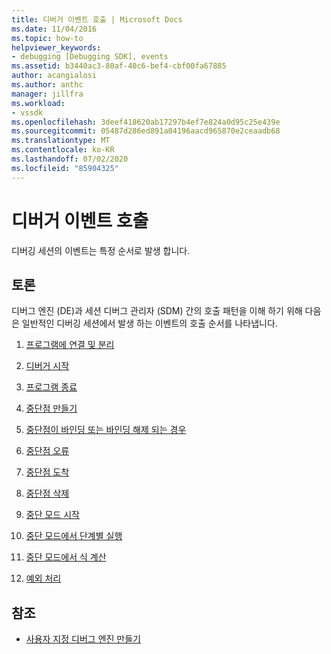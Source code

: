```yaml
---
title: 디버거 이벤트 호출 | Microsoft Docs
ms.date: 11/04/2016
ms.topic: how-to
helpviewer_keywords:
- debugging [Debugging SDK], events
ms.assetid: b3440ac3-80af-40c6-bef4-cbf00fa67885
author: acangialosi
ms.author: anthc
manager: jillfra
ms.workload:
- vssdk
ms.openlocfilehash: 3deef418620ab17297b4ef7e824a0d95c25e439e
ms.sourcegitcommit: 05487d286ed891a04196aacd965870e2ceaadb68
ms.translationtype: MT
ms.contentlocale: ko-KR
ms.lasthandoff: 07/02/2020
ms.locfileid: "85904325"
---
```

# <a name="call-debugger-events"></a>디버거 이벤트 호출
디버깅 세션의 이벤트는 특정 순서로 발생 합니다.

## <a name="discussion"></a>토론
 디버그 엔진 (DE)과 세션 디버그 관리자 (SDM) 간의 호출 패턴을 이해 하기 위해 다음은 일반적인 디버깅 세션에서 발생 하는 이벤트의 호출 순서를 나타냅니다.

1. [프로그램에 연결 및 분리](../../extensibility/debugger/attaching-and-detaching-to-a-program.md)

2. [디버거 시작](../../extensibility/debugger/launching-the-debugger.md)

3. [프로그램 종료](../../extensibility/debugger/terminating-a-program.md)

4. [중단점 만들기](../../extensibility/debugger/creating-a-breakpoint.md)

5. [중단점이 바인딩 또는 바인딩 해제 되는 경우](../../extensibility/debugger/when-a-breakpoint-binds-or-becomes-unbound.md)

6. [중단점 오류](../../extensibility/debugger/breakpoint-errors.md)

7. [중단점 도착](../../extensibility/debugger/hitting-a-breakpoint.md)

8. [중단점 삭제](../../extensibility/debugger/deleting-a-breakpoint.md)

9. [중단 모드 시작](../../extensibility/debugger/entering-break-mode.md)

10. [중단 모드에서 단계별 실행](../../extensibility/debugger/stepping-in-break-mode.md)

11. [중단 모드에서 식 계산](../../extensibility/debugger/expression-evaluation-in-break-mode.md)

12. [예외 처리](../../extensibility/debugger/exception-handling-visual-studio-sdk.md)

## <a name="see-also"></a>참조
- [사용자 지정 디버그 엔진 만들기](../../extensibility/debugger/creating-a-custom-debug-engine.md)
